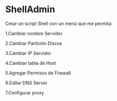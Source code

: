 # ShellAdmin

Crear un script Shell con un menú que me permita:

1.Cambiar nombre Servidor

2.Cambiar Partición Discos

3.Cambiar IP Servidor

4.Cambiar tabla de Host

5.Agregar Permisos de Firewall

6.Editar DNS Server

7.Configurar proxy
